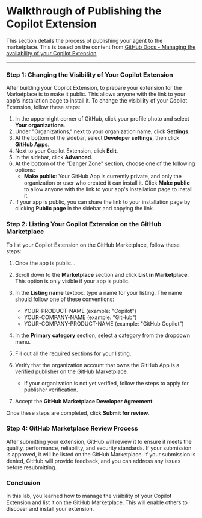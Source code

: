 # Walkthrough of Publishing the Copilot Extension

This section details the process of publishing your agent to the marketplace. This is based on the content from [GitHub Docs - Managing the availability of your Copilot Extension](https://docs.github.com/en/copilot/building-copilot-extensions/managing-the-availability-of-your-copilot-extension)

---

### Step 1: Changing the Visibility of Your Copilot Extension

After building your Copilot Extension, to prepare your extension for the Marketplace is to make it public. This allows anyone with the link to your app's installation page to install it. To change the visibility of your Copilot Extension, follow these steps:

1. In the upper-right corner of GitHub, click your profile photo and select **Your organizations**.
2. Under "Organizations," next to your organization name, click **Settings**.
3. At the bottom of the sidebar, select **Developer settings**, then click **GitHub Apps**.
4. Next to your Copilot Extension, click **Edit**.
5. In the sidebar, click **Advanced**. 
6. At the bottom of the "Danger Zone" section, choose one of the following options:
   - **Make public**: Your GitHub App is currently private, and only the organization or user who created it can install it. Click **Make public** to allow anyone with the link to your app's installation page to install it.
7. If your app is public, you can share the link to your installation page by clicking **Public page** in the sidebar and copying the link.

### Step 2: Listing Your Copilot Extension on the GitHub Marketplace

To list your Copilot Extension on the GitHub Marketplace, follow these steps:

1. Once the app is public...
2. Scroll down to the **Marketplace** section and click **List in Marketplace**. This option is only visible if your app is public.

3. In the **Listing name** textbox, type a name for your listing. The name should follow one of these conventions:
   - YOUR-PRODUCT-NAME (example: "Copilot")
   - YOUR-COMPANY-NAME (example: "GitHub")
   - YOUR-COMPANY-PRODUCT-NAME (example: "GitHub Copilot")

4. In the **Primary category** section, select a category from the dropdown menu.

5. Fill out all the required sections for your listing.
6. Verify that the organization account that owns the GitHub App is a verified publisher on the GitHub Marketplace.
   - If your organization is not yet verified, follow the steps to apply for publisher verification.
7. Accept the **GitHub Marketplace Developer Agreement**.

Once these steps are completed, click **Submit for review**.

### Step 4: GitHub Marketplace Review Process

After submitting your extension, GitHub will review it to ensure it meets the quality, performance, reliability, and security standards. If your submission is approved, it will be listed on the GitHub Marketplace. If your submission is denied, GitHub will provide feedback, and you can address any issues before resubmitting.

### Conclusion

In this lab, you learned how to manage the visibility of your Copilot Extension and list it on the GitHub Marketplace. This will enable others to discover and install your extension.


